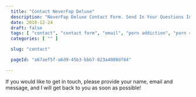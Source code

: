 ```yaml
---
  title: "Contact NeverFap Deluxe"
  description: "NeverFap Deluxe Contact Form. Send In Your Questions In Regards To The NeverFap Method And How It Can Help You Overcome Porn Addiction."
  date: 2018-12-24
  draft: false
  tags: [ "contact", "contact form", "email", "porn addiction", "porn recovery", "addiction recovery", "addiction", "awareness", "nofap", "neverfap", "neverfap deluxe" ]
  categories: [ "" ]

  slug: "contact"

  pageId: "a67aef5f-a6d9-45b3-bbb7-023a4080df84"

---
```


If you would like to get in touch, please provide your name, email and message, and I will get back to you as soon as possible!
